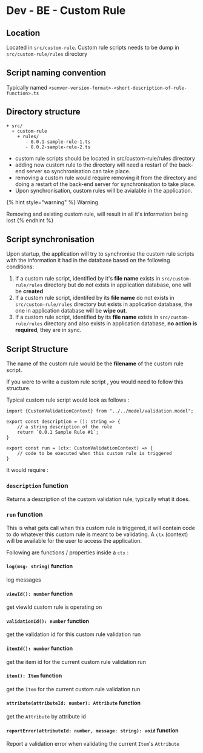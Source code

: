 # Dev - BE - Custom Rule

## Location

Located in `src/custom-rule`. Custom rule scripts needs to be dump in `src/custom-rule/rules` directory

## Script naming convention

Typically named `<semver-version-format>-<short-description-of-rule-function>.ts`

## Directory structure

```text
+ src/
  + custom-rule
    + rules/
       - 0.0.1-sample-rule-1.ts
       - 0.0.2-sample-rule-2.ts
```

* custom rule scripts should be located in src/custom-rule/rules directory
* adding new custom rule to the directory will need a restart of the back-end server so synchronisation can take place.
* removing a custom rule would require removing it from the directory and doing a restart of the back-end server for synchronisation to take place.
* Upon synchronisation, custom rules will be avialable in the application.

{% hint style="warning" %}
Warning

Removing and existing custom rule, will result in all it's information being lost
{% endhint %}

## Script synchronisation

Upon startup, the application will try to synchronise the custom rule scripts with the information it had in the database based on the following conditions:

1. If a custom rule script, identified by it's **file** **name** exists in `src/custom-rule/rules` directory but do not exists in application database, one will be **created**
2. If a custom rule script, identifed by its **file name** do not exists in `src/custom-rule/rules` directory but exists in application database, the one in application database will be **wipe out**.
3. If a custom rule script, identified by its **file name** exists in `src/custom-rule/rules` directory and also exists in application database, **no action is required**, they are in sync.

## Script Structure

The name of the custom rule would be the **filename** of the custom rule script.

If you were to write a custom rule script , you would need to follow this structure.

 Typical custom rule script would look as follows :

```text
import {CustomValidationContext} from "../../model/validation.model";

export const description = (): string => {
    // a string description of the rule
    return `0.0.1 Sample Rule #1`;
}

export const run = (ctx: CustomValidationContext) => {
    // code to be executed when this custom rule is triggered
}

```

It would require :

### `description` function

Returns a description of the custom validation rule, typically what it does.

### `run` function

This is what gets call when this custom rule is triggered, it will contain code to do whatever this custom rule is meant to be validating. A `ctx` \(context\) will be available for the user to access the application.

Following are functions / properties inside a `ctx` :

#### `log(msg: string)` function

log messages

#### `viewId(): number` function

get viewId custom rule is operating on

#### `validationId(): number` function

get the validation id for this custom rule validation run

#### `itemId(): number` function

get the item id for the current custom rule validation run

#### `item(): Item` function

get the `Item` for the current custom rule validation run

#### `attribute(attributeId: number): Attribute` function

get the `Attribute` by attribute id

#### `reportError(attributeId: number, message: string): void` function

Report a validation error when validating the current `Item`'s `Attribute`

